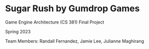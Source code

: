 # Sugar Rush by Gumdrop Games

Game Engine Architecture (CS 381) Final Project

Spring 2023

Team Members: Randall Fernandez, Jamie Lee, Julianne Maghirang

